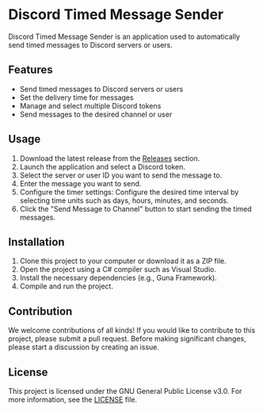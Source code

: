 # Discord Timed Message Sender

Discord Timed Message Sender is an application used to automatically send timed messages to Discord servers or users.

## Features

- Send timed messages to Discord servers or users
- Set the delivery time for messages
- Manage and select multiple Discord tokens
- Send messages to the desired channel or user

## Usage

1. Download the latest release from the [Releases](https://github.com/Username/ProjectName/releases) section.
2. Launch the application and select a Discord token.
3. Select the server or user ID you want to send the message to.
4. Enter the message you want to send.
5. Configure the timer settings: Configure the desired time interval by selecting time units such as days, hours, minutes, and seconds.
6. Click the "Send Message to Channel" button to start sending the timed messages.

## Installation

1. Clone this project to your computer or download it as a ZIP file.
2. Open the project using a C# compiler such as Visual Studio.
3. Install the necessary dependencies (e.g., Guna Framework).
4. Compile and run the project.

## Contribution

We welcome contributions of all kinds! If you would like to contribute to this project, please submit a pull request. Before making significant changes, please start a discussion by creating an issue.

## License

This project is licensed under the GNU General Public License v3.0. For more information, see the [LICENSE](LICENSE) file.

